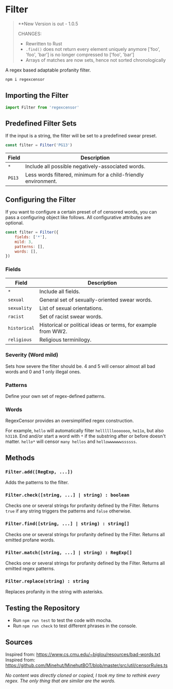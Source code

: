 # Filter

> **New Version is out - 1.0.5
> 
> CHANGES:
> - Rewritten to Rust
> - `.find()` does not return every element uniquely anymore ['foo', 'foo', 'bar'] is no longer compressed to ['foo', 'bar']
> - Arrays of matches are now sets, hence not sorted chronologically

A regex based adaptable profanity filter.

```sh
npm i regexcensor
```

## Importing the Filter

```js
import Filter from 'regexcensor'
```

## Predefined Filter Sets

If the input is a string, the filter will be set to a predefined swear preset.

```js
const filter = Filter('PG13')
```

| Field  | Description                                                    |
| ------ | -------------------------------------------------------------- |
| `*`    | Include all possible negatively-associated words.              |
| `PG13` | Less words filtered, minimum for a child-friendly environment. |

## Configuring the Filter

If you want to configure a certain preset of of censored words, you can pass a configuring object like follows. All configurative attributes are optional.

```js
const filter = Filter({
    fields: ['*'],
    mild: 3,
    patterns: [],
    words: [],
})
```

### Fields

| Field        | Description                                                   |
| ------------ | ------------------------------------------------------------- |
| `*`          | Include all fields.                                           |
| `sexual`     | General set of sexually-oriented swear words.                 |
| `sexuality`  | List of sexual orientations.                                  |
| `racist`     | Set of racist swear words.                                    |
| `historical` | Historical or political ideas or terms, for example from WW2. |
| `religious`  | Religious terminilogy.                                        |

### Severity (Word mild)

Sets how severe the filter should be. 4 and 5 will censor almost all bad words and 0 and 1 only illegal ones.

### Patterns

Define your own set of regex-defined patterns.

### Words

RegexCensor provides an oversimplified regex construction.

For example, `hello` will automatically filter `hellllllooooooo`, `he11o`, but also `h3110`. End and/or start a word with `*` if the substring after or before doesn't matter. `hello*` will censor `many hellos` and `hellowwwwwwssssss`.

## Methods

### `Filter.add([RegExp, ...])`

Adds the patterns to the filter.

### `Filter.check([string, ...] | string) : boolean`

Checks one or several strings for profanity defined by the Filter. Returns `true` if any string triggers the patterns and `false` otherwise.

### `Filter.find([string, ...] | string) : string[]`

Checks one or several strings for profanity defined by the Filter. Returns all emitted profane words.

### `Filter.match([string, ...] | string) : RegExp[]`

Checks one or several strings for profanity defined by the Filter. Returns all emitted regex patterns.

### `Filter.replace(string) : string`

Replaces profanity in the string with asterisks.

## Testing the Repository

-   Run `npm run test` to test the code with mocha.
-   Run `npm run check` to test different phrases in the console.

## Sources

Inspired from: https://www.cs.cmu.edu/~biglou/resources/bad-words.txt
Inspired from: https://github.com/Minehut/MinehutBOT/blob/master/src/util/censorRules.ts

_No content was directly cloned or copied, I took my time to rethink every regex. The only thing that are similar are the words._
